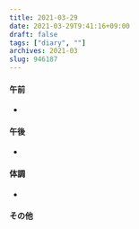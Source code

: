 ```yaml
---
title: 2021-03-29
date: 2021-03-29T9:41:16+09:00
draft: false
tags: ["diary", ""]
archives: 2021-03
slug: 946187
---
```

#### 午前
- 
#### 午後
- 
#### 体調
- 
#### その他

